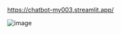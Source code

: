 https://chatbot-my003.streamlit.app/

![image](https://github.com/user-attachments/assets/53f5f852-3518-4e52-9dd8-b45ba1591d2e)
